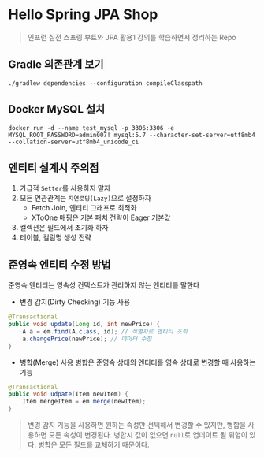 # Hello Spring JPA Shop
> 인프런 실전 스프링 부트와 JPA 활용1 강의를 학습하면서 정리하는 Repo

## Gradle 의존관계 보기
```
./gradlew dependencies --configuration compileClasspath
```

## Docker MySQL 설치
```
docker run -d --name test_mysql -p 3306:3306 -e MYSQL_ROOT_PASSWORD=admin007! mysql:5.7 --character-set-server=utf8mb4 --collation-server=utf8mb4_unicode_ci
```

## 엔티티 설계시 주의점
1. 가급적 <code>Setter</code>를 사용하지 말자
2. 모든 연관관계는 <code>지연로딩(Lazy)</code>으로 설정하자
    - Fetch Join, 엔티티 그래프로 최적화
    - XToOne 매핑은 기본 패치 전략이 Eager 기본값
3. 컬렉션은 필드에서 초기화 하자
4. 테이블, 컬럼명 생성 전략

## 준영속 엔티티 수정 방법
준영속 엔티티는 영속성 컨택스트가 관리하지 않는 엔티티를 말한다

- 변경 감지(Dirty Checking) 기능 사용
```java
@Transactional
public void update(Long id, int newPrice) {
    A a = em.find(A.class, id); // 식별자로 엔티티 조회
    a.changePrice(newPrice); // 데이터 수정
}
```

- 병합(Merge) 사용
병합은 준영속 상태의 엔티티를 영속 상태로 변경할 때 사용하는 기능
```java
@Transactional
public void udpate(Item newItem) {
    Item mergeItem = em.merge(newItem);
}
```

> 변경 감지 기능을 사용하면 원하는 속성만 선택해서 변경할 수 있지만, 병합을 사용하면 모든 속성이 변경된다.
병합시 값이 없으면 <code>null</code>로 업데이트 될 위험이 있다. 병합은 모든 필드를 교체하기 때문이다.